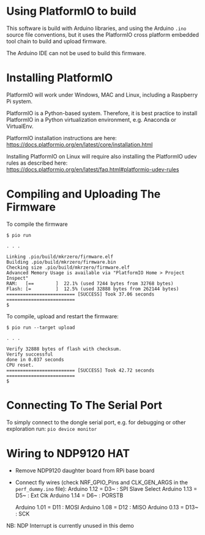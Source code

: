 # Using PlatformIO to build

This software is build with Arduino libraries, and using the Arduino
`.ino` source file conventions, but it uses the PlatformIO cross
platform embedded tool chain to build and upload firmware.

The Arduino IDE can not be used to build this firmware.

# Installing PlatformIO


PlatformIO will work under Windows, MAC and Linux, including a
Raspberry Pi system.

PlatformIO is a Python-based system.  Therefore, it is best practice
to install PlatformIO in a Python virtualization environment,
e.g. Anaconda or VirtualEnv.

PlatformIO installation instructions are here:
https://docs.platformio.org/en/latest/core/installation.html


Installing PlatformIO on Linux will require also installing the
PlatformIO udev rules as described here:
https://docs.platformio.org/en/latest/faq.html#platformio-udev-rules

# Compiling and Uploading The Firmware

To compile the firmware
```
$ pio run

. . .

Linking .pio/build/mkrzero/firmware.elf
Building .pio/build/mkrzero/firmware.bin
Checking size .pio/build/mkrzero/firmware.elf
Advanced Memory Usage is available via "PlatformIO Home > Project Inspect"
RAM:   [==        ]  22.1% (used 7244 bytes from 32768 bytes)
Flash: [=         ]  12.5% (used 32888 bytes from 262144 bytes)
========================= [SUCCESS] Took 37.06 seconds =========================
$ 
```

To compile, upload and restart the firmware:
```
$ pio run --target upload

. . .

Verify 32888 bytes of flash with checksum.
Verify successful
done in 0.037 seconds
CPU reset.
========================= [SUCCESS] Took 42.72 seconds =========================
$ 
```

# Connecting To The Serial Port

To simply connect to the dongle serial port, e.g. for debugging or
other exploration run: `pio device monitor`


# Wiring to NDP9120 HAT
- Remove NDP9120 daughter board from RPi base board
- Connect fly wires (check NRF_GPIO_Pins and CLK_GEN_ARGS in the `perf_dummy.ino` file):
  Arduino 1.12 = D3~  : SPI Slave Select 
  Arduino 1.13 = D5~  : Ext Clk
  Arduino 1.14 = D6~  : PORSTB

  Arduino 1.01 = D11  : MOSI
  Arduino 1.08 = D12  : MISO
  Arduino 0.13 = D13~ : SCK

NB: NDP Interrupt is currently unused in this demo

